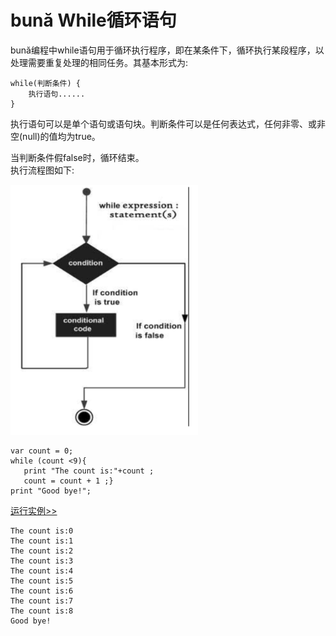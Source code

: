 # bună While循环语句

bună编程中while语句用于循环执行程序，即在某条件下，循环执行某段程序，以处理需要重复处理的相同任务。其基本形式为:

```
while(判断条件) {
    执⾏语句......
}
```

执⾏语句可以是单个语句或语句块。判断条件可以是任何表达式，任何⾮零、或⾮空\(null\)的值均为true。

当判断条件假false时，循环结束。  
执⾏流程图如下:

<img src="./assets/while.png" alt = "while" title = "while-png" width = "300" height="400"/>

```
var count = 0;
while (count <9){
   print "The count is:"+count ;
   count = count + 1 ;}
print "Good bye!";
```

<!-- 本地 -->
[运行实例>>](http://127.0.0.1:4000/run.html?model=Buna6_1)
<!-- 测试 -->
<!-- [运行实例>>](http://10.0.248.222:86/run.html?model=Buna6_1) -->
<!-- 生产 -->
<!-- [运行实例>>](http://buna.bacx.io/run.html?model=Buna6_1) -->

```
The count is:0
The count is:1
The count is:2
The count is:3
The count is:4
The count is:5
The count is:6
The count is:7
The count is:8
Good bye!
```



